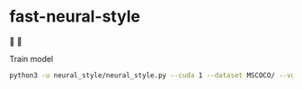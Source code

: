 # fast-neural-style

:city_sunrise: :rocket:

Train model

```bash
python3 -u neural_style/neural_style.py --cuda 1 --dataset MSCOCO/ --vgg-model vgg-model/ --save-model-dir saved-models/
```
